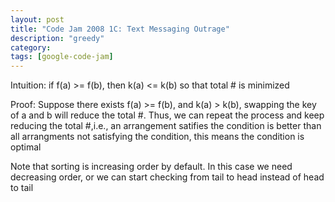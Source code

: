 ```yaml
---
layout: post
title: "Code Jam 2008 1C: Text Messaging Outrage"
description: "greedy"
category: 
tags: [google-code-jam]
---
```


Intuition: if f(a) >= f(b), then k(a) <= k(b) so that total # is minimized 

Proof: Suppose there exists f(a) >= f(b), and k(a) > k(b), swapping the key of a and b will reduce the total #. Thus, we can repeat the
process and keep reducing the total #,i.e., an arrangement satifies the condition is better than all arrangments not satisfying the
condition, this means the condition is optimal

Note that sorting is increasing order by default. In this case we need decreasing order, or we can start checking from tail to head instead
of head to tail
